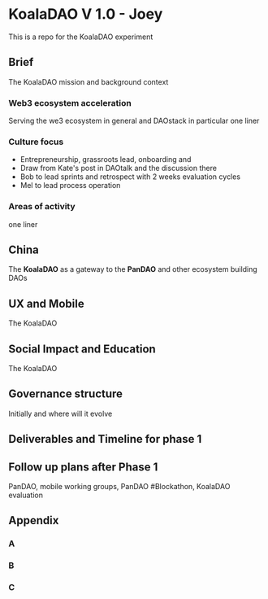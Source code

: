 # KoalaDAO V 1.0 - Joey
 This is a repo for the KoalaDAO experiment

## Brief
The KoalaDAO mission and background context

### Web3 ecosystem acceleration
Serving the we3 ecosystem in general and DAOstack in particular
one liner
### Culture focus
- Entrepreneurship, grassroots lead, onboarding and
- Draw from Kate's post in DAOtalk and the discussion there
- Bob to lead sprints and retrospect with 2 weeks evaluation cycles
- Mel to lead process operation

### Areas of activity
one liner



## China
The **KoalaDAO** as a gateway to the **PanDAO** and other ecosystem building DAOs

## UX and Mobile
The KoalaDAO

## Social Impact and Education
The KoalaDAO

## Governance structure
Initially and where will it evolve

## Deliverables and Timeline for phase 1 

## Follow up plans after Phase 1
PanDAO, mobile working groups, PanDAO #Blockathon, KoalaDAO evaluation 

## Appendix 

### A

### B

### C
